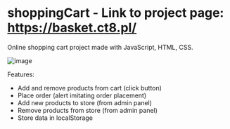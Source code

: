 # shoppingCart - Link to project page: https://basket.ct8.pl/
Online shopping cart project made with JavaScript, HTML, CSS.


![image](https://github.com/KrystianJamrogiewicz/Basket/assets/155767356/229241b6-2994-4a30-a7c9-41f354d09bfc)


Features:
- Add and remove products from cart (click button)
- Place order (alert imitating order placement)
- Add new products to store (from admin panel)
- Remove products from store (from admin panel)
- Store data in localStorage
